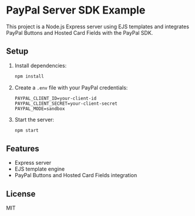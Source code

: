 # PayPal Server SDK Example

This project is a Node.js Express server using EJS templates and integrates PayPal Buttons and Hosted Card Fields with the PayPal SDK.

## Setup

1. Install dependencies:
   ```sh
   npm install
   ```
2. Create a `.env` file with your PayPal credentials:
   ```env
   PAYPAL_CLIENT_ID=your-client-id
   PAYPAL_CLIENT_SECRET=your-client-secret
   PAYPAL_MODE=sandbox
   ```
3. Start the server:
   ```sh
   npm start
   ```

## Features

- Express server
- EJS template engine
- PayPal Buttons and Hosted Card Fields integration

## License

MIT
